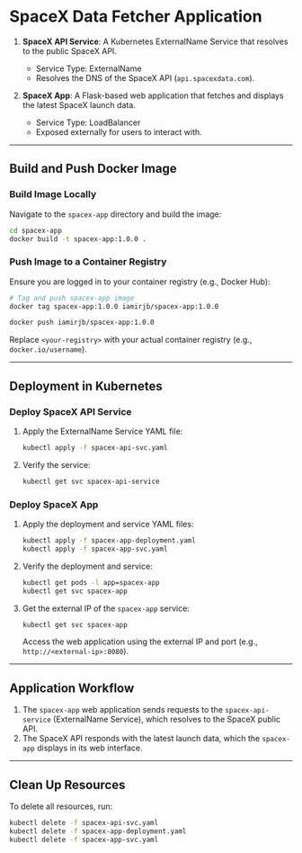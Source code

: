 # SpaceX Data Fetcher Application

1. **SpaceX API Service**: A Kubernetes ExternalName Service that resolves to the public SpaceX API.
   - Service Type: ExternalName
   - Resolves the DNS of the SpaceX API (`api.spacexdata.com`).

2. **SpaceX App**: A Flask-based web application that fetches and displays the latest SpaceX launch data.
   - Service Type: LoadBalancer
   - Exposed externally for users to interact with.

---

## Build and Push Docker Image

### Build Image Locally

Navigate to the `spacex-app` directory and build the image:

```bash
cd spacex-app
docker build -t spacex-app:1.0.0 .
```

### Push Image to a Container Registry

Ensure you are logged in to your container registry (e.g., Docker Hub):

```bash
# Tag and push spacex-app image
docker tag spacex-app:1.0.0 iamirjb/spacex-app:1.0.0

docker push iamirjb/spacex-app:1.0.0
```

Replace `<your-registry>` with your actual container registry (e.g., `docker.io/username`).

---

## Deployment in Kubernetes

### Deploy SpaceX API Service

1. Apply the ExternalName Service YAML file:
   ```bash
   kubectl apply -f spacex-api-svc.yaml
   ```

2. Verify the service:
   ```bash
   kubectl get svc spacex-api-service
   ```

### Deploy SpaceX App

1. Apply the deployment and service YAML files:
   ```bash
   kubectl apply -f spacex-app-deployment.yaml
   kubectl apply -f spacex-app-svc.yaml
   ```

2. Verify the deployment and service:
   ```bash
   kubectl get pods -l app=spacex-app
   kubectl get svc spacex-app
   ```

3. Get the external IP of the `spacex-app` service:
   ```bash
   kubectl get svc spacex-app
   ```

   Access the web application using the external IP and port (e.g., `http://<external-ip>:8080`).

---

## Application Workflow

1. The `spacex-app` web application sends requests to the `spacex-api-service` (ExternalName Service), which resolves to the SpaceX public API.
2. The SpaceX API responds with the latest launch data, which the `spacex-app` displays in its web interface.

---

## Clean Up Resources

To delete all resources, run:

```bash
kubectl delete -f spacex-api-svc.yaml
kubectl delete -f spacex-app-deployment.yaml
kubectl delete -f spacex-app-svc.yaml
```

